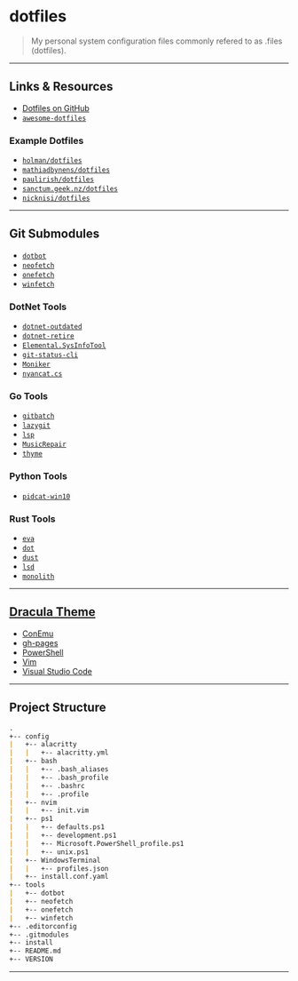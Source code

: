 # dotfiles

> My personal system configuration files commonly refered to as .files (dotfiles).

---

## Links & Resources

* [Dotfiles on GitHub](https://github.com/search?q=dotfiles)
* [`awesome-dotfiles`](https://github.com/webpro/awesome-dotfiles)

### Example Dotfiles

* [`holman/dotfiles`](https://github.com/holman/dotfiles)
* [`mathiadbynens/dotfiles`](https://github.com/mathiasbynens/dotfiles)
* [`paulirish/dotfiles`](https://github.com/paulirish/dotfiles)
* [`sanctum.geek.nz/dotfiles`](https://sanctum.geek.nz/cgit/dotfiles.git/about/)
* [`nicknisi/dotfiles`](https://github.com/nicknisi/dotfiles)

---

## Git Submodules

* [`dotbot`](https://github.com/anishathalye/dotbot)
* [`neofetch`](https://github.com/dylanaraps/neofetch/)
* [`onefetch`](https://github.com/o2sh/onefetch)
* [`winfetch`](https://github.com/lptstr/winfetch/)

### DotNet Tools

* [`dotnet-outdated`](https://github.com/jerriep/dotnet-outdated)
* [`dotnet-retire`](https://github.com/RetireNet/dotnet-retire)
* [`Elemental.SysInfoTool`](https://github.com/MarkPflug/Elemental.SysInfoTool)
* [`git-status-cli`](https://github.com/jerriep/git-status-cli)
* [`Moniker`](https://github.com/alexmg/Moniker)
* [`nyancat.cs`](https://github.com/nickvdyck/nyancat.cs)

### Go Tools

* [`gitbatch`](https://github.com/isacikgoz/gitbatch)
* [`lazygit`](https://github.com/jesseduffield/lazygit)
* [`lsp`](https://github.com/dborzov/lsp)
* [`MusicRepair`](https://github.com/kalbhor/MusicRepair)
* [`thyme`](https://github.com/sourcegraph/thyme)

### Python Tools

* [`pidcat-win10`](https://github.com/patevs/pidcat-win10)

### Rust Tools

* [`eva`](https://github.com/NerdyPepper/eva)
* [`dot`](https://github.com/ubnt-intrepid/dot)
* [`dust`](https://github.com/bootandy/dust)
* [`lsd`](https://github.com/Peltoche/lsd)
* [`monolith`](https://github.com/Y2Z/monolith)

---

## [Dracula Theme](https://github.com/dracula/dracula-theme)

* [ConEmu](https://github.com/dracula/conemu)
* [gh-pages](https://github.com/dracula/gh-pages)
* [PowerShell](https://github.com/dracula/powershell)
* [Vim](https://github.com/dracula/vim)
* [Visual Studio Code](https://github.com/dracula/visual-studio-code)

---

## Project Structure

```md
.
+-- config
|   +-- alacritty
|   |   +-- alacritty.yml
|   +-- bash
|   |   +-- .bash_aliases
|   |   +-- .bash_profile
|   |   +-- .bashrc
|   |   +-- .profile
|   +-- nvim
|   |   +-- init.vim
|   +-- ps1
|   |   +-- defaults.ps1
|   |   +-- development.ps1
|   |   +-- Microsoft.PowerShell_profile.ps1
|   |   +-- unix.ps1
|   +-- WindowsTerminal
|   |   +-- profiles.json
|   +-- install.conf.yaml
+-- tools
|   +-- dotbot
|   +-- neofetch
|   +-- onefetch
|   +-- winfetch
+-- .editorconfig
+-- .gitmodules
+-- install
+-- README.md
+-- VERSION
```

---
